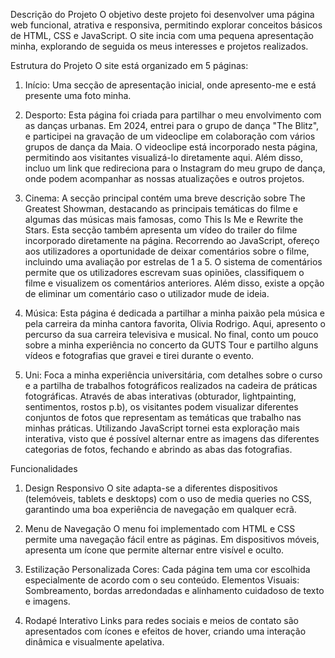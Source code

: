 Descrição do Projeto
    O objetivo deste projeto foi desenvolver uma página web funcional, atrativa e responsiva, permitindo explorar conceitos básicos de HTML, CSS e JavaScript. O site incia com uma pequena apresentação minha, explorando de seguida os meus interesses e projetos realizados.


Estrutura do Projeto
O site está organizado em 5 páginas:

1. Início:
Uma secção de apresentação inicial, onde apresento-me e está presente uma foto minha.

2. Desporto:
Esta página foi criada para partilhar o meu envolvimento com as danças urbanas. Em 2024, entrei para o grupo de dança "The Blitz", e participei na gravação de um videoclipe em colaboração com vários grupos de dança da Maia. O videoclipe está incorporado nesta página, permitindo aos visitantes visualizá-lo diretamente aqui.
Além disso, incluo um link que redireciona para o Instagram do meu grupo de dança, onde podem acompanhar as nossas atualizações e outros projetos.

3. Cinema:
A secção principal contém uma breve descrição sobre The Greatest Showman, destacando as principais temáticas do filme e algumas das músicas mais famosas, como This Is Me e Rewrite the Stars. Esta secção também apresenta um vídeo do trailer do filme incorporado diretamente na página.
 Recorrendo ao JavaScript, ofereço aos utilizadores a oportunidade de deixar comentários sobre o filme, incluindo uma avaliação por estrelas de 1 a 5. O sistema de comentários permite que os utilizadores escrevam suas opiniões, classifiquem o filme e visualizem os comentários anteriores. Além disso, existe a opção de eliminar um comentário caso o utilizador mude de ideia.

4. Música:
Esta página é dedicada a partilhar a minha paixão pela música e pela carreira da minha cantora favorita, Olivia Rodrigo. Aqui, apresento o percurso da sua carreira televisiva e musical. No final, conto um pouco sobre a minha experiência no concerto da GUTS Tour e partilho alguns vídeos e fotografias que gravei e tirei durante o evento.

5. Uni:
Foca a minha experiência universitária, com detalhes sobre o curso e a partilha de trabalhos fotográficos realizados na cadeira de práticas fotográficas. Através de abas interativas (obturador, lightpainting, sentimentos, rostos p.b), os visitantes podem visualizar diferentes conjuntos de fotos que representam as temáticas que trabalho nas minhas práticas. Utilizando JavaScript tornei esta exploração mais interativa, visto que é possível alternar entre as imagens das diferentes categorias de fotos, fechando e abrindo as abas das fotografias.

Funcionalidades
1. Design Responsivo
O site adapta-se a diferentes dispositivos (telemóveis, tablets e desktops) com o uso de media queries no CSS, garantindo uma boa experiência de navegação em qualquer ecrã.

2. Menu de Navegação
O menu foi implementado com HTML e CSS permite uma navegação fácil entre as páginas. Em dispositivos móveis, apresenta um ícone que permite alternar entre visível e oculto.

3. Estilização Personalizada
Cores: Cada página tem uma cor escolhida especialmente de acordo com o seu conteúdo.
Elementos Visuais: Sombreamento, bordas arredondadas e alinhamento cuidadoso de texto e imagens.

4. Rodapé Interativo
Links para redes sociais e meios de contato são apresentados com ícones e efeitos de hover, criando uma interação dinâmica e visualmente apelativa.

